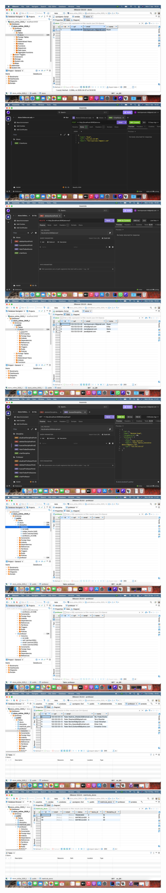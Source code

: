 <img src="Imagem2.jpg">
<img src="Image 07-04-25 at 19.24.jpg">
<img src="imagem3.png">
<img src="imagem4.png">
<img src="imagem202528.png">
<img src="imagem2025281.png">
<img src="imagem2025282.png">
<img src="imagem6.png">
<img src="imagem7.png">

